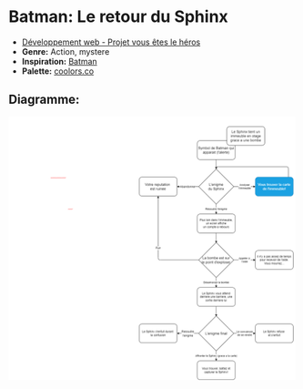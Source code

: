 # Batman: Le retour du Sphinx

* [Développement web - Projet vous êtes le héros](https://smnarnold.com/projets/vous-etes-le-heros)
* **Genre:** Action, mystere
* **Inspiration:** [Batman](https://www.dc.com/characters/batman)
* **Palette:** [coolors.co](https://coolors.co/679bf1-8ab9f1-ffc40a-f8de7e-2f2e2c-050505)

## Diagramme: 
<img src="assets/schema.png">
